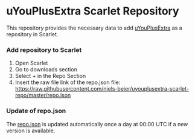 # uYouPlusExtra Scarlet Repository
This repository provides the necessary data to add [uYouPlusExtra](https://github.com/arichorn/uYouPlusExtra) as a repository in Scarlet.

### Add repository to Scarlet
1. Open Scarlet
2. Go to downloads section
3. Select + in the Repo Section
4. Insert the raw file link of the repo.json file: https://raw.githubusercontent.com/niels-beier/uyouplusextra-scarlet-repo/master/repo.json

### Update of repo.json
The [repo.json](https://github.com/niels-beier/uyouplusextra-scarlet-repo/blob/master/repo.json) is updated automatically once a day at 00:00 UTC if a new version is available.